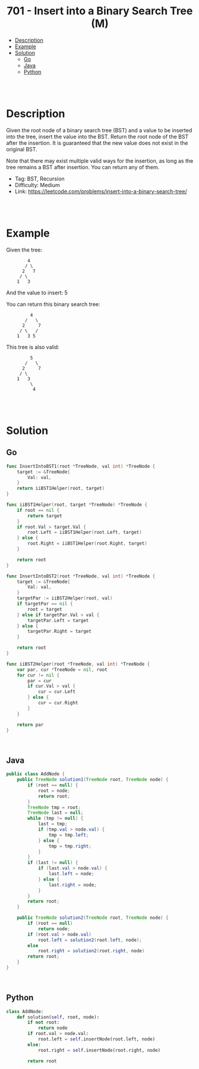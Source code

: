 <h1 style="text-align: center;"><strong>701 - Insert into a Binary Search Tree (M)</strong></h1>

- [Description](#description)
- [Example](#example)
- [Solution](#solution)
  - [Go](#go)
  - [Java](#java)
  - [Python](#python)

<br></br>



# Description
Given the root node of a binary search tree (BST) and a value to be inserted into the tree, insert the value into the BST. Return the root node of the BST after the insertion. It is guaranteed that the new value does not exist in the original BST.

Note that there may exist multiple valid ways for the insertion, as long as the tree remains a BST after insertion. You can return any of them.

* Tag: BST, Recursion
* Difficulty: Medium
* Link: https://leetcode.com/problems/insert-into-a-binary-search-tree/

<br></br>



# Example
Given the tree:

```
        4
       / \
      2   7
     / \
    1   3
```

And the value to insert: 5

You can return this binary search tree:

```
         4
       /   \
      2     7
     / \   /
    1   3 5
```

This tree is also valid:

```
         5
       /   \
      2     7
     / \
    1   3
         \
          4
```

<br></br>



# Solution
## Go
```go
func InsertIntoBST1(root *TreeNode, val int) *TreeNode {
	target := &TreeNode{
		Val: val,
	}
	return iiBST1Helper(root, target)
}

func iiBST1Helper(root, target *TreeNode) *TreeNode {
	if root == nil {
		return target
	}
	if root.Val > target.Val {
		root.Left = iiBST1Helper(root.Left, target)
	} else {
		root.Right = iiBST1Helper(root.Right, target)
	}

	return root
}
```

```go
func InsertIntoBST2(root *TreeNode, val int) *TreeNode {
	target := &TreeNode{
		Val: val,
	}
	targetPar := iiBST2Helper(root, val)
	if targetPar == nil {
		root = target
	} else if targetPar.Val > val {
		targetPar.Left = target
	} else {
		targetPar.Right = target
	}

	return root
}

func iiBST2Helper(root *TreeNode, val int) *TreeNode {
	var par, cur *TreeNode = nil, root
	for cur != nil {
		par = cur
		if cur.Val > val {
			cur = cur.Left
		} else {
			cur = cur.Right
		}
	}

	return par
}
```

<br>


## Java
```java
public class AddNode {
	public TreeNode solution1(TreeNode root, TreeNode node) {
        if (root == null) {
            root = node;
            return root;
        }
        TreeNode tmp = root;
        TreeNode last = null;
        while (tmp != null) {
            last = tmp;
            if (tmp.val > node.val) {
                tmp = tmp.left;
            } else {
                tmp = tmp.right;
            }
        }
        if (last != null) {
            if (last.val > node.val) {
                last.left = node;
            } else {
                last.right = node;
            }
        }
        return root;
    }

	public TreeNode solution2(TreeNode root, TreeNode node) {
        if (root == null)
            return node;
        if (root.val > node.val)
            root.left = solution2(root.left, node);
        else
            root.right = solution2(root.right, node)
        return root;
    }
}
```

<br>


## Python
```python
class AddNode:
    def solution(self, root, node):
        if not root:
            return node
        if root.val > node.val:
            root.left = self.insertNode(root.left, node)
        else:
            root.right = self.insertNode(root.right, node)

        return root
```